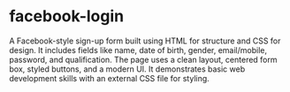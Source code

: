 # facebook-login
A Facebook-style sign-up form built using HTML for structure and CSS for design. It includes fields like name, date of birth, gender, email/mobile, password, and qualification. The page uses a clean layout, centered form box, styled buttons, and a modern UI. It demonstrates basic web development skills with an external CSS file for styling.
